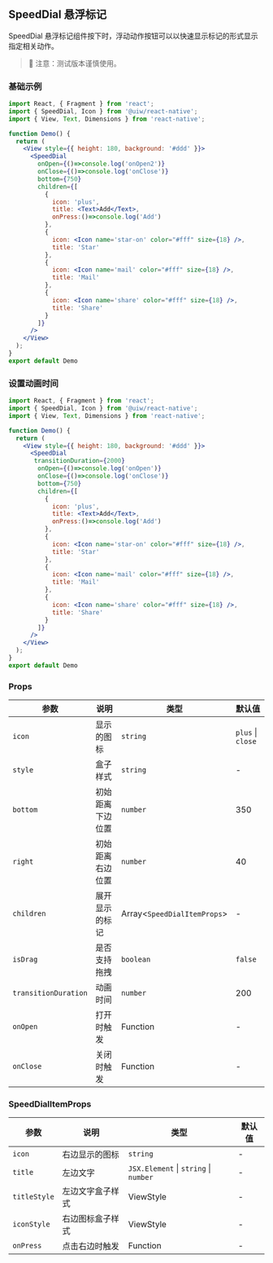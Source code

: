 SpeedDial 悬浮标记
---

SpeedDial 悬浮标记组件按下时，浮动动作按钮可以以快速显示标记的形式显示指定相关动作。

> 🚧 注意：测试版本谨慎使用。
<!--rehype:style=border-left: 8px solid #ffe564;background-color: #ffe56440;padding: 12px 16px;-->

<!-- ![](https://user-images.githubusercontent.com/57083007/146733457-f6cb4866-2f5c-4757-bb16-007881c5ef25.gif) -->

### 基础示例

```jsx mdx:preview&background=#bebebe29
import React, { Fragment } from 'react';
import { SpeedDial, Icon } from '@uiw/react-native';
import { View, Text, Dimensions } from 'react-native';

function Demo() {
  return (
    <View style={{ height: 180, background: '#ddd' }}>
      <SpeedDial
        onOpen={()=>console.log('onOpen2')}
        onClose={()=>console.log('onClose')}
        bottom={750}
        children={[
          {
            icon: 'plus',
            title: <Text>Add</Text>,
            onPress:()=>console.log('Add')
          },
          {
            icon: <Icon name='star-on' color="#fff" size={18} />,
            title: 'Star'
          },
          {
            icon: <Icon name='mail' color="#fff" size={18} />,
            title: 'Mail'
          },
          {
            icon: <Icon name='share' color="#fff" size={18} />,
            title: 'Share'
          }
        ]}
      />
    </View>
  );
}
export default Demo
```

### 设置动画时间

```jsx mdx:preview&background=#bebebe29
import React, { Fragment } from 'react';
import { SpeedDial, Icon } from '@uiw/react-native';
import { View, Text, Dimensions } from 'react-native';

function Demo() {
  return (
    <View style={{ height: 180, background: '#ddd' }}>
      <SpeedDial
       transitionDuration={2000}
        onOpen={()=>console.log('onOpen')}
        onClose={()=>console.log('onClose')}
        bottom={750}
        children={[
          {
            icon: 'plus',
            title: <Text>Add</Text>,
            onPress:()=>console.log('Add')
          },
          {
            icon: <Icon name='star-on' color="#fff" size={18} />,
            title: 'Star'
          },
          {
            icon: <Icon name='mail' color="#fff" size={18} />,
            title: 'Mail'
          },
          {
            icon: <Icon name='share' color="#fff" size={18} />,
            title: 'Share'
          }
        ]}
      />
    </View>
  );
}
export default Demo
```
### Props

| 参数 | 说明 | 类型 | 默认值|
|------|------|-----|------|
| `icon` | 显示的图标 | `string` | `plus` \| `close` |
| `style` | 盒子样式  | `string` | - |
| `bottom` | 初始距离下边位置 | `number` | 350 |
| `right` | 初始距离右边位置 | `number`  | 40 |
| `children` | 展开显示的标记 | Array<`SpeedDialItemProps`> | - |
| `isDrag` | 是否支持拖拽 | `boolean` | `false` |
| `transitionDuration` | 动画时间 | `number` | 200 |
| `onOpen` | 打开时触发  | Function | - |
| `onClose` | 关闭时触发 | Function | - |


### SpeedDialItemProps

| 参数 | 说明 | 类型 | 默认值|
|------|------|-----|------|
| `icon` | 右边显示的图标 | `string` | - |
| `title` | 左边文字  | `JSX.Element` \| `string` \| `number` | - |
| `titleStyle` | 左边文字盒子样式 | ViewStyle | - |
| `iconStyle` | 右边图标盒子样式 | ViewStyle  | - |
| `onPress` | 点击右边时触发 | Function | - |

